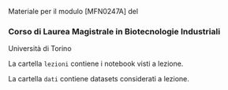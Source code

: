 Materiale per il modulo [MFN0247A] del

### Corso di Laurea Magistrale in Biotecnologie Industriali

Università di Torino

La cartella `lezioni` contiene i notebook visti a lezione.

La cartella `dati` contiene datasets considerati a lezione.

<!--Si consiglia di navigare la repositoria con [Binder](https://mybinder.org/v2/gh/domenicozambella/BioTeMo19/master)(anche se ci mette del tempo a caricare).

Potete anche andare direttamente al [Diario delle Lezioni](https://mybinder.org/v2/gh/domenicozambella/BioTeMo19/master?filepath=lezioni/00_DiarioLezioni.ipynb) nella cartella `lezioni`. -->
